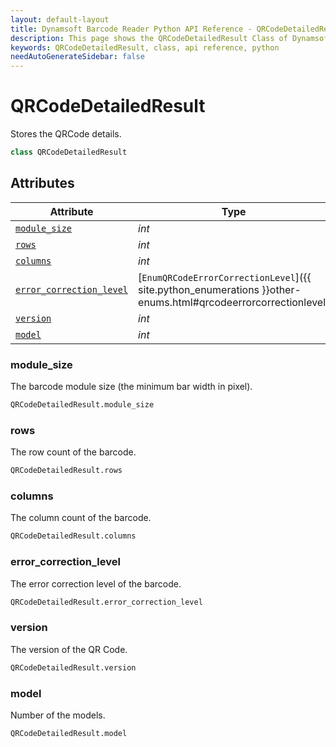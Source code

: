 ```yaml
---
layout: default-layout
title: Dynamsoft Barcode Reader Python API Reference - QRCodeDetailedResult Class
description: This page shows the QRCodeDetailedResult Class of Dynamsoft Barcode Reader for Python SDK.
keywords: QRCodeDetailedResult, class, api reference, python
needAutoGenerateSidebar: false
---
```



# QRCodeDetailedResult
Stores the QRCode details.  


```python
class QRCodeDetailedResult
```  

## Attributes
  
| Attribute | Type |
|---------- | ---- |
| [`module_size`](#module_size) | *int* |
| [`rows`](#rows) | *int* |
| [`columns`](#columns) | *int* |
| [`error_correction_level`](#error_correction_level) | [`EnumQRCodeErrorCorrectionLevel`]({{ site.python_enumerations }}other-enums.html#qrcodeerrorcorrectionlevel) |
| [`version`](#version) | *int* |
| [`model`](#model) | *int* |


### module_size
The barcode module size (the minimum bar width in pixel).  

```python
QRCodeDetailedResult.module_size
```

### rows
The row count of the barcode.  

```python
QRCodeDetailedResult.rows
```

### columns
The column count of the barcode. 

```python
QRCodeDetailedResult.columns
```

### error_correction_level
The error correction level of the barcode.  

```python
QRCodeDetailedResult.error_correction_level
```

### version
The version of the QR Code.

```python
QRCodeDetailedResult.version
```

### model
Number of the models.

```python
QRCodeDetailedResult.model
```
